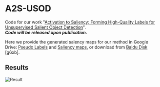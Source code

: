 # A2S-USOD

Code for our work "[Activation to Saliency: Forming High-Quality Labels for Unsupervised Salient Object Detection](https://arxiv.org/abs/2112.03650)".  
***Code will be released upon publication.***

Here we provide the generated salency maps for our method in Google Drive: [Pseudo Labels](https://drive.google.com/file/d/1SaoX2EMUKn22lJtSQeQvCJUHjedrV3hR/view?usp=sharing) and [Saliency maps](https://drive.google.com/file/d/1wQGDq7jBrzt5sqXgs7dM66iMga4H9n0b/view?usp=sharing), or download from [Baidu Disk](https://pan.baidu.com/s/1diqoo98ISjZs1smsL9t-RA) [g6xb].   

## Results
![Result](https://github.com/moothes/A2S-USOD/blob/main/result.PNG)
